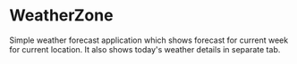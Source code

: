 # WeatherZone

Simple weather forecast application which shows forecast for current week for current location.
It also shows today's weather details in separate tab.
